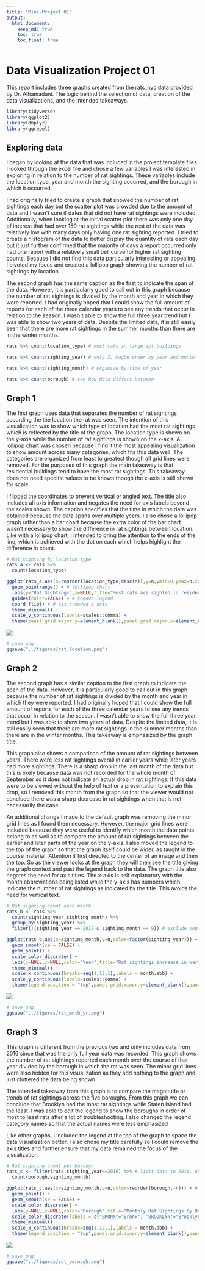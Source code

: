 ```yaml
---
title: "Mini-Project 01"
output: 
  html_document:
    keep_md: true
    toc: true
    toc_float: true
---
```


# Data Visualization Project 01

This report includes three graphs created from the rats_nyc data provided by Dr. Alhamadani. The logic behind the selection of data, creation of the data visualizations, and the intended takeaways.


``` r
library(tidyverse)
library(ggplot2)
library(dbplyr)
library(ggrepel)
```




## Exploring data

I began by looking at the data that was included in the project template files. I looked through the excel file and chose a few variables I was interested in exploring in relation to the number of rat sightings. These variables include the location type, year and month the sighting occurred, and the borough in which it occurred.

I had originally tried to create a graph that showed the number of rat sightings each day but the scatter plot was crowded due to the amount of data and I wasn't sure if dates that did not have rat sightings were included. Additionally, when looking at the initial scatter plot there was only one day of interest that had over 150 rat sightings while the rest of the data was relatively low with many days only having one rat sighting reported. I tried to create a histogram of the data to better display the quantity of rats each day but it just further confirmed that the majority of days a report occurred only had one report with a relatively small bell curve for higher rat sighting counts. Because I did not find this data particularly interesting or appealing, I pivoted my focus and created a lollipop graph showing the number of rat sightings by location.

The second graph has the same caption as the first to indicate the span of the data. However, it is particularly good to call out in this graph because the number of rat sightings is divided by the month and year in which they were reported. I had originally hoped that I could show the full amount of reports for each of the three calendar years to see any trends that occur in relation to the season. I wasn't able to show the full three year trend but I was able to show two years of data. Despite the limited data, it is still easily seen that there are more rat sightings in the summer months than there are in the winter months.


``` r
rats %>% count(location_type) # most rats in large apt buildings

rats %>% count(sighting_year) # only 3, maybe order by year and month

rats %>% count(sighting_month) # organize by time of year

rats %>% count(borough) # see how data differs between
```


## Graph 1

The first graph uses data that separates the number of rat sightings according the the location the rat was seen. The intention of this visualization was to show which type of location had the most rat sightings which is reflected by the title of the graph. The location type is shown on the y-axis while the number of rat sightings is shown on the x-axis. A lollipop chart was chosen because I find it the most appealing visualization to show amount across many categories, which fits this data well. The categories are organized from least to greatest though all grid lines were removed. For the purposes of this graph the main takeaway is that residential buildings tend to have the most rat sightings. This takeaway does not need specific values to be known though the x-axis is still shown for scale.

I flipped the coordinates to prevent vertical or angled text. The title also includes all axis information and negates the need for axis labels beyond the scales shown. The caption specifies that the time in which the data was obtained because the data spans over multiple years. I also chose a lollipop graph rather than a bar chart because the extra color of the bar chart wasn't necessary to show the difference in rat sightings between location. Like with a lollipop chart, I intended to bring the attention to the ends of the line, which is achieved with the dot on each which helps highlight the difference in count.


``` r
# Rat sighting by location type
rats_a <- rats %>%
  count(location_type)

ggplot(rats_a,aes(x=reorder(location_type,desc(n)),y=n,ymin=0,ymax=n,color=location_type)) +
  geom_pointrange() + # lollipop chart
  labs(y="Rat Sightings",x=NULL,title="Most rats are sighted in residential buildings.",caption="Jun. '15 - Sep. '17") +
  guides(color=FALSE) + # remove legend
  coord_flip() + # fix crowded x axis
  theme_minimal() +
  scale_y_continuous(labels=scales::comma) +
  theme(panel.grid.major.y=element_blank(),panel.grid.major.x=element_blank(),panel.grid.minor.x=element_blank()) # remove extra lines
```

![](stucki_project_01_files/figure-html/unnamed-chunk-1-1.png)<!-- -->

``` r
# save png
ggsave("../figures/rat_location.png")
```


## Graph 2

The second graph has a similar caption to the first graph to indicate the span of the data. However, it is particularly good to call out in this graph because the number of rat sightings is divided by the month and year in which they were reported. I had originally hoped that I could show the full amount of reports for each of the three calendar years to see any trends that occur in relation to the season. I wasn't able to show the full three year trend but I was able to show two years of data. Despite the limited data, it is still easily seen that there are more rat sightings in the summer months than there are in the winter months. This takeaway is emphasized by the graph title.

This graph also shows a comparison of the amount of rat sightings between years. There were less rat sightings overall in earlier years while later years had more sightings. There is a sharp drop in the last month of the data but this is likely because data was not recorded for the whole month of September so it does not indicate an actual drop in rat sightings. If this data were to be viewed without the help of text or a presentation to explain this drop, so I removed this month from the graph so that the viewer would not conclude there was a sharp decrease in rat sightings when that is not necessarily the case.

An additional change I made to the default graph was removing the minor grid lines as I found them necessary. However, the major grid lines were included because they were useful to identify which month the data points belong to as well as to compare the amount of rat sightings between the earlier and later parts of the year on the y-axis. I also moved the legend to the top of the graph so that the graph itself could be wider, as taught in the course material. Attention if first directed to the center of an image and then the top. So as the viewer looks at the graph they will then see the title giving the graph context and past the legend back to the data. The graph title also negates the need for axis titles. The x-axis is self explanatory with the month abbreviations being listed while the y-axis has numbers which indicate the number of rat sightings as indicated by the title. This avoids the need for vertical text.


``` r
# Rat sighting count each month
rats_b <- rats %>%
  count(sighting_year,sighting_month) %>%
  group_by(sighting_year) %>%
  filter(!(sighting_year == 2017 & sighting_month == 9)) # exclude september 2017 data

ggplot(rats_b,aes(x=sighting_month,y=n,color=factor(sighting_year))) +
  geom_smooth(se = FALSE) +
  geom_point() +
  scale_color_discrete() +
  labs(y=NULL,x=NULL,color="Year",title="Rat sightings increase in warmer months.",caption="Jun. '15 - Aug. '17") +
  theme_minimal() +
  scale_x_continuous(breaks=seq(1,12,1),labels = month.abb) +
  scale_y_continuous(labels=scales::comma) +
  theme(legend.position = "top",panel.grid.minor.y=element_blank(),panel.grid.minor.x=element_blank()) # remove extra lines
```

![](stucki_project_01_files/figure-html/unnamed-chunk-2-1.png)<!-- -->

``` r
# save png
ggsave("../figures/rat_mnth_yr.png")
```



## Graph 3

This graph is different from the previous two and only includes data from 2016 since that was the only full year data was recorded. This graph shows the number of rat sightings reported each month over the course of that year divided by the borough in which the rat was seen. The minor grid lines were also hidden for this visualization as they add nothing to the graph and just cluttered the data being shown.

The intended takeaway from this graph is to compare the magnitude or trends of rat sightings across the five boroughs. From this graph we can conclude that Brooklyn had the most rat sightings while Staten Island had the least. I was able to edit the legend to show the boroughs in order of most to least rats after a lot of troubleshooting. I also changed the legend category names so that the actual names were less emphasized

Like other graphs, I included the legend at the top of the graph to space the data visualization better. I also chose my title carefully so I could remove the axis titles and further ensure that my data remained the focus of the visualization.


``` r
# Rat sighting count per borough
rats_c <- filter(rats,sighting_year==2016) %>% # limit data to 2016, one full year
  count(borough,sighting_month)

ggplot(rats_c,aes(x=sighting_month,y=n,color=reorder(borough,-n))) + # reorder colors in order most to least
  geom_point() +
  geom_smooth(se = FALSE) +
  scale_color_discrete() +
  labs(y=NULL,x=NULL,color="Borough",title="Monthly Rat Sightings by Borough",caption="2016") +
  scale_color_discrete(labels = c("BRONX"="Bronx", "BROOKLYN"="Brooklyn", "MANHATTAN"="Manhattan", "QUEENS"="Queens", "STATEN ISLAND"="Staten Island")) +
  theme_minimal() +
  scale_x_continuous(breaks=seq(1,12,1),labels = month.abb) +
  theme(legend.position = "top",panel.grid.minor.y=element_blank(),panel.grid.minor.x=element_blank()) # remove extra lines
```

![](stucki_project_01_files/figure-html/unnamed-chunk-3-1.png)<!-- -->

``` r
# save png
ggsave("../figures/rat_borough.png")
```
